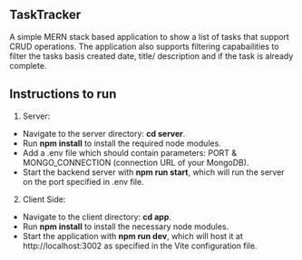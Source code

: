 ## TaskTracker

A simple MERN stack based application to show a list of tasks that support CRUD operations. The application also supports filtering capabailities to filter the tasks basis created date, title/ description and if the task is already complete.

## Instructions to run
1. Server:
- Navigate to the server directory: **cd server**.
- Run **npm install** to install the required node modules.
- Add a .env file which should contain parameters: PORT & MONGO_CONNECTION (connection URL of your MongoDB).
- Start the backend server with **npm run start**, which will run the server on the port specified in .env file.

2. Client Side:
- Navigate to the client directory: **cd app**.
- Run **npm install** to install the necessary node modules.
- Start the application with **npm run dev**, which will host it at http://localhost:3002 as specified in the Vite configuration file.
